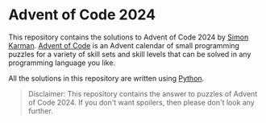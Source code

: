 # Advent of Code 2024
This repository contains the solutions to Advent of Code 2024 by [Simon Karman](https://www.simonkarman.nl). [Advent of Code](https://adventofcode.com/2024/leaderboard/private/view/718869) is an Advent calendar of small programming puzzles for a variety of skill sets and skill levels that can be solved in any programming language you like.

All the solutions in this repository are written using [Python](https://www.python.org/).

> Disclaimer: This repository contains the answer to puzzles of Advent of Code 2024. If you don't want spoilers, then please don't look any further.